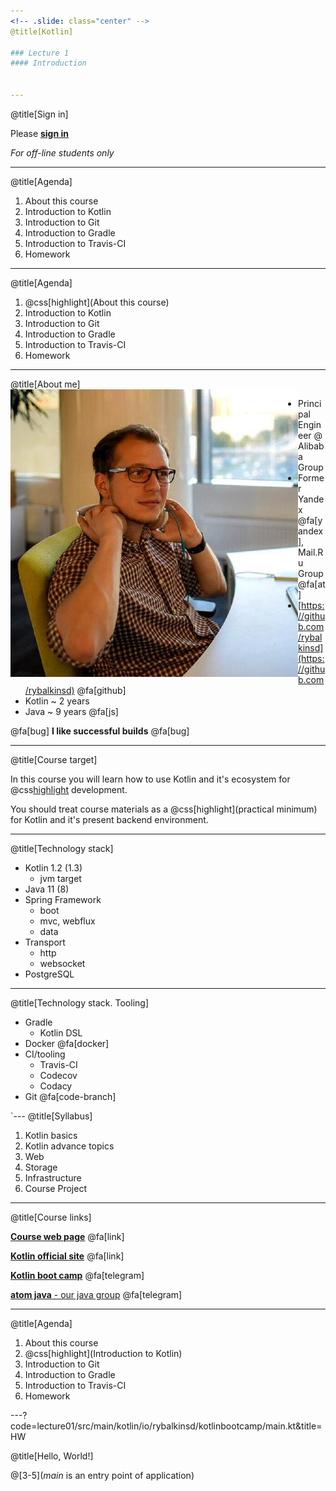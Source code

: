 ```yaml
---
<!-- .slide: class="center" -->
@title[Kotlin]

### Lecture 1
#### Introduction


---
```

<!-- .slide: class="center" -->
@title[Sign in]

Please [**sign in**](https://sphere.mail.ru/)
 
*For off-line students only*


---
@title[Agenda]
1. About this course
1. Introduction to Kotlin
1. Introduction to Git
1. Introduction to Gradle
1. Introduction to Travis-CI
1. Homework


---
@title[Agenda]
1. @css[highlight](About this course)
1. Introduction to Kotlin
1. Introduction to Git
1. Introduction to Gradle
1. Introduction to Travis-CI
1. Homework


---
@title[About me]
<img src="lecture01/slides/assets/images/me.jpeg" alt="me" class="small" align="left"/>  
- Principal Engineer @ Alibaba Group
- Former Yandex @fa[yandex], Mail.Ru Group @fa[at] 
- [https://github.com/rybalkinsd](https://github.com/rybalkinsd) @fa[github]
- Kotlin ~ 2 years
- Java ~ 9 years @fa[js]

@fa[bug] **I like successful builds** @fa[bug]


---
<!-- .slide: class="center" -->
@title[Course target]

In this course you will learn how to use Kotlin and it's ecosystem for @css[highlight](backend) development.

You should treat course materials as a @css[highlight](practical minimum) 
for Kotlin and it's present backend environment. 

---
@title[Technology stack]
- Kotlin 1.2 (1.3)
    - jvm target
- Java 11 (8)
- Spring Framework
    - boot
    - mvc, webflux
    - data
- Transport 
    - http 
    - websocket
- PostgreSQL


---
@title[Technology stack. Tooling]
- Gradle
    - Kotlin DSL
- Docker @fa[docker]
- CI/tooling 
    - Travis-CI
    - Codecov
    - Codacy
- Git @fa[code-branch]
 

`---
@title[Syllabus]
1. Kotlin basics
1. Kotlin advance topics
1. Web
1. Storage
1. Infrastructure
1. Course Project

---
@title[Course links]

[**Course web page**](https://github.com/rybalkinsd/kotlin-boot-camp) @fa[link]

[**Kotlin official site**](https://kotlinlang.org/) @fa[link] 

[**Kotlin boot camp**](https://t.me/joinchat/AAISfEea7uAktmNMqKiJmw) @fa[telegram] 

[**atom java** - our java group](https://t.me/joinchat/AAISfEF63F8ntU5UtUZOyw) @fa[telegram] 


---
@title[Agenda]
1. About this course
1. @css[highlight](Introduction to Kotlin)
1. Introduction to Git
1. Introduction to Gradle
1. Introduction to Travis-CI
1. Homework


---?code=lecture01/src/main/kotlin/io/rybalkinsd/kotlinbootcamp/main.kt&title=HW
<!-- .slide: class="center" -->
@title[Hello, World!]

@[3-5](*main* is an entry point of application)